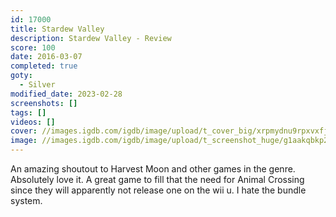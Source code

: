 ```yaml
---
id: 17000
title: Stardew Valley
description: Stardew Valley - Review
score: 100
date: 2016-03-07
completed: true
goty:
  - Silver
modified_date: 2023-02-28
screenshots: []
tags: []
videos: []
cover: //images.igdb.com/igdb/image/upload/t_cover_big/xrpmydnu9rpxvxfjkiu7.jpg
image: //images.igdb.com/igdb/image/upload/t_screenshot_huge/g1aakqbkp2quq0krqeky.jpg
---
```

An amazing shoutout to Harvest Moon and other games in the genre. Absolutely love it. A great game to fill that the need for Animal Crossing since they will apparently not release one on the wii u. I hate the bundle system.